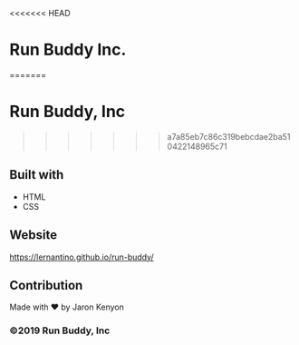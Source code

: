 <<<<<<< HEAD
# Run Buddy Inc.
=======
# Run Buddy, Inc
>>>>>>> a7a85eb7c86c319bebcdae2ba510422148965c71

## Built with 
* HTML
* CSS

## Website
https://lernantino.github.io/run-buddy/

## Contribution
Made with ❤️ by Jaron Kenyon 

### ©️2019 Run Buddy, Inc
